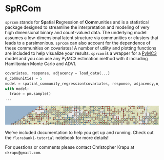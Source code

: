 # SpRCom

`sprcom` stands for **Sp**atial **R**egression of **Com**munities and is a statistical  package designed to streamline the interpretation and modeling of very high dimensional binary and count-valued data. The underlying model assumes a low-dimensional latent structure via communities or clusters that leads to a parsimonious. `sprcom` can also account for the dependence of these communities on covariates! A number of utility and plotting functions are included to help visualize your results. `sprcom` is a wrapper for a [PyMC3](https://docs.pymc.io/) model and you can use any PyMC3 estimation method with it including Hamiltonian Monte Carlo and ADVI.

```python
covariates, response, adjacency = load_data(...)
n_communities = 5
model = spatial_community_regression(covariates, response, adjacency,n_communities)
with model:
  trace = pm.sample()
...
```


![Simulation demo](data/animation.gif)

We've included documentation to help you get up and running. Check out the `florabank1-tutorial` notebook for more details!

For questions or comments please contact Christopher Krapu at `ckrapu@gmail.com`.
